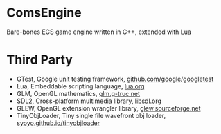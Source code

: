 # ComsEngine

Bare-bones ECS game engine written in C++, extended with Lua

# Third Party

- GTest, Google unit testing framework, [github.com/google/googletest](https://github.com/google/googletest)
- Lua, Embeddable scripting language, [lua.org](https://www.lua.org/)
- GLM, OpenGL mathematics, [glm.g-truc.net](http://glm.g-truc.net/)
- SDL2, Cross-platform multimedia library, [libsdl.org](https://www.libsdl.org/)
- GLEW, OpenGL extension wrangler library, [glew.sourceforge.net](http://glew.sourceforge.net/)
- TinyObjLoader, Tiny single file wavefront obj loader, [syoyo.github.io/tinyobjloader](https://syoyo.github.io/tinyobjloader/)
